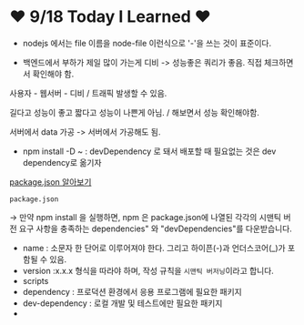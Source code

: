 # ❤️ 9/18 Today I Learned ❤️

- nodejs 에서는 file  이름을 node-file 이런식으로 '-'을 쓰는 것이 표준이다.

- 백엔드에서 부하가 제일 많이 가는게 디비 -> 성능좋은 쿼리가 좋음. 직접 체크하면서 확인해야 함.

사용자 - 웹서버 - 디비 / 트래픽 발생할 수 있음.

길다고 성능이 좋고 짧다고 성능이 나쁜게 아님. / 해보면서 성능 확인해야함.

서버에서 data 가공 -> 서버에서 가공해도 됨. 

- npm install -D ~ : devDependency 로 돼서 배포할 때 필요없는 것은 dev dependency로 옮기자

[package.json 알아보기](https://velog.io/@skyepodium/package.json)

`package.json`

→ 만약 npm install 을 실행하면, npm 은 package.json에 나열된 각각의 시맨틱 버전 요구 사항을 충족하는 dependencies" 와 "devDependencies"를 다운받습니다.

- name : 소문자 한 단어로 이루어져야 한다. 그리고 하이픈(-)과 언더스코어(_)가 포함될 수 있음.
- version :x.x.x 형식을 따라야 하며, 작성 규칙을 `시맨틱 버저닝`이라고 합니다.
- scripts
- dependency : 프로덕션 환경에서 응용 프로그램에 필요한 패키지
- dev-dependency : 로컬 개발 및 테스트에만 필요한 패키지
- 

[]()
